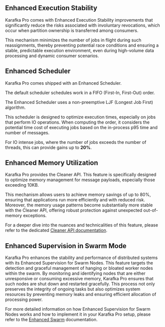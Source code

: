 ## Enhanced Execution Stability

Karafka Pro comes with Enhanced Execution Stability improvements that significantly reduce the risks associated with involuntary revocations, which occur when partition ownership is transferred among consumers.

This mechanism minimizes the number of jobs in flight during such reassignments, thereby preventing potential race conditions and ensuring a stable, predictable execution environment, even during high-volume data processing and dynamic consumer scenarios.

## Enhanced Scheduler

Karafka Pro comes shipped with an Enhanced Scheduler.

The default scheduler schedules work in a FIFO (First-In, First-Out) order.

The Enhanced Scheduler uses a non-preemptive LJF (Longest Job First) algorithm.

This scheduler is designed to optimize execution times, especially on jobs that perform IO operations. When computing the order, it considers the potential time cost of executing jobs based on the in-process p95 time and number of messages.

For IO intense jobs, where the number of jobs exceeds the number of threads, this can provide gains up to **20%**.

## Enhanced Memory Utilization

Karafka Pro provides the Cleaner API. This feature is specifically designed to optimize memory management for message payloads, especially those exceeding 10KB.

This mechanism allows users to achieve memory savings of up to 80%, ensuring that applications run more efficiently and with reduced risk. Moreover, the memory usage patterns become substantially more stable with the Cleaner API, offering robust protection against unexpected out-of-memory exceptions.

For a deeper dive into the nuances and technicalities of this feature, please refer to the dedicated [Cleaner API documentation](Pro-Cleaner-API).

## Enhanced Supervision in Swarm Mode

Karafka Pro enhances the stability and performance of distributed systems with its Enhanced Supervision for Swarm Nodes. This feature targets the detection and graceful management of hanging or bloated worker nodes within the swarm. By monitoring and identifying nodes that are either unresponsive or consuming excessive memory, Karafka Pro ensures that such nodes are shut down and restarted gracefully. This process not only preserves the integrity of ongoing tasks but also optimizes system resources by preventing memory leaks and ensuring efficient allocation of processing power.

For more detailed information on how Enhanced Supervision for Swarm Nodes works and how to implement it in your Karafka Pro setup, please refer to the [Enhanced Swarm](Pro-Enhanced-Swarm-Multi-Process) documentation.

